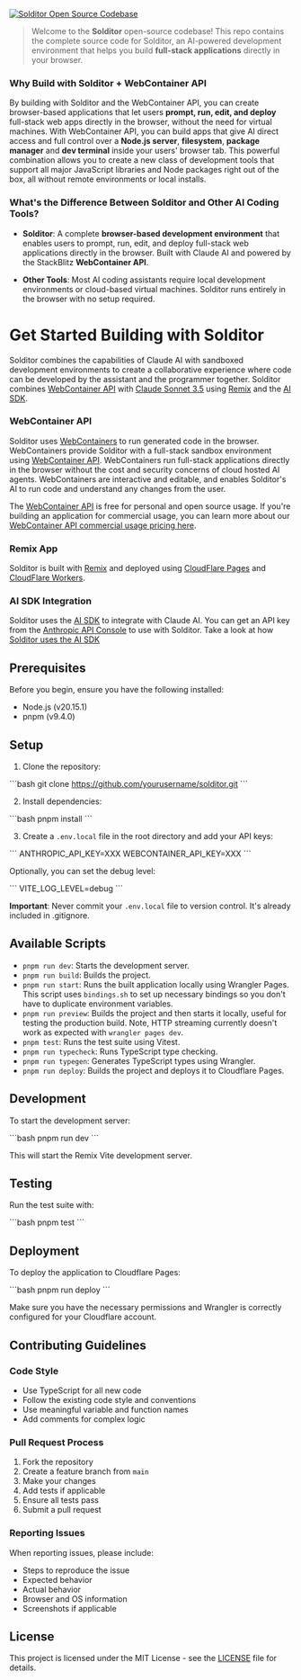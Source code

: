[![Solditor Open Source Codebase](./public/social_preview_index.jpg)](https://solditor.dev)

> Welcome to the **Solditor** open-source codebase! This repo contains the complete source code for Solditor, an AI-powered development environment that helps you build **full-stack applications** directly in your browser.

### Why Build with Solditor + WebContainer API

By building with Solditor and the WebContainer API, you can create browser-based applications that let users **prompt, run, edit, and deploy** full-stack web apps directly in the browser, without the need for virtual machines. With WebContainer API, you can build apps that give AI direct access and full control over a **Node.js server**, **filesystem**, **package manager** and **dev terminal** inside your users' browser tab. This powerful combination allows you to create a new class of development tools that support all major JavaScript libraries and Node packages right out of the box, all without remote environments or local installs.

### What's the Difference Between Solditor and Other AI Coding Tools?

- **Solditor**: A complete **browser-based development environment** that enables users to prompt, run, edit, and deploy full-stack web applications directly in the browser. Built with Claude AI and powered by the StackBlitz **WebContainer API**.

- **Other Tools**: Most AI coding assistants require local development environments or cloud-based virtual machines. Solditor runs entirely in the browser with no setup required.

# Get Started Building with Solditor

Solditor combines the capabilities of Claude AI with sandboxed development environments to create a collaborative experience where code can be developed by the assistant and the programmer together. Solditor combines [WebContainer API](https://webcontainers.io/api) with [Claude Sonnet 3.5](https://www.anthropic.com/news/claude-3-5-sonnet) using [Remix](https://remix.run/) and the [AI SDK](https://sdk.vercel.ai/).

### WebContainer API

Solditor uses [WebContainers](https://webcontainers.io/) to run generated code in the browser. WebContainers provide Solditor with a full-stack sandbox environment using [WebContainer API](https://webcontainers.io/api). WebContainers run full-stack applications directly in the browser without the cost and security concerns of cloud hosted AI agents. WebContainers are interactive and editable, and enables Solditor's AI to run code and understand any changes from the user.

The [WebContainer API](https://webcontainers.io) is free for personal and open source usage. If you're building an application for commercial usage, you can learn more about our [WebContainer API commercial usage pricing here](https://stackblitz.com/pricing#webcontainer-api).

### Remix App

Solditor is built with [Remix](https://remix.run/) and deployed using [CloudFlare Pages](https://pages.cloudflare.com/) and [CloudFlare Workers](https://workers.cloudflare.com/).

### AI SDK Integration

Solditor uses the [AI SDK](https://github.com/vercel/ai) to integrate with Claude AI. You can get an API key from the [Anthropic API Console](https://console.anthropic.com/) to use with Solditor. Take a look at how [Solditor uses the AI SDK](https://github.com/yourusername/solditor/tree/main/app/lib/.server/llm)

## Prerequisites

Before you begin, ensure you have the following installed:

- Node.js (v20.15.1)
- pnpm (v9.4.0)

## Setup

1. Clone the repository:

\`\`\`bash
git clone https://github.com/yourusername/solditor.git
\`\`\`

2. Install dependencies:

\`\`\`bash
pnpm install
\`\`\`

3. Create a `.env.local` file in the root directory and add your API keys:

\`\`\`
ANTHROPIC_API_KEY=XXX
WEBCONTAINER_API_KEY=XXX
\`\`\`

Optionally, you can set the debug level:

\`\`\`
VITE_LOG_LEVEL=debug
\`\`\`

**Important**: Never commit your `.env.local` file to version control. It's already included in .gitignore.

## Available Scripts

- `pnpm run dev`: Starts the development server.
- `pnpm run build`: Builds the project.
- `pnpm run start`: Runs the built application locally using Wrangler Pages. This script uses `bindings.sh` to set up necessary bindings so you don't have to duplicate environment variables.
- `pnpm run preview`: Builds the project and then starts it locally, useful for testing the production build. Note, HTTP streaming currently doesn't work as expected with `wrangler pages dev`.
- `pnpm test`: Runs the test suite using Vitest.
- `pnpm run typecheck`: Runs TypeScript type checking.
- `pnpm run typegen`: Generates TypeScript types using Wrangler.
- `pnpm run deploy`: Builds the project and deploys it to Cloudflare Pages.

## Development

To start the development server:

\`\`\`bash
pnpm run dev
\`\`\`

This will start the Remix Vite development server.

## Testing

Run the test suite with:

\`\`\`bash
pnpm test
\`\`\`

## Deployment

To deploy the application to Cloudflare Pages:

\`\`\`bash
pnpm run deploy
\`\`\`

Make sure you have the necessary permissions and Wrangler is correctly configured for your Cloudflare account.

## Contributing Guidelines

### Code Style

- Use TypeScript for all new code
- Follow the existing code style and conventions
- Use meaningful variable and function names
- Add comments for complex logic

### Pull Request Process

1. Fork the repository
2. Create a feature branch from `main`
3. Make your changes
4. Add tests if applicable
5. Ensure all tests pass
6. Submit a pull request

### Reporting Issues

When reporting issues, please include:

- Steps to reproduce the issue
- Expected behavior
- Actual behavior
- Browser and OS information
- Screenshots if applicable

## License

This project is licensed under the MIT License - see the [LICENSE](LICENSE) file for details.
